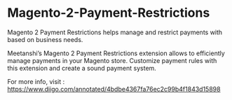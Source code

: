 # Magento-2-Payment-Restrictions
Magento 2 Payment Restrictions helps manage and restrict payments with based on business needs.  

Meetanshi’s Magento 2 Payment Restrictions extension allows to efficiently manage payments in your Magento store. Customize payment rules with this extension and create a sound payment system.  

For more info, visit : https://www.diigo.com/annotated/4bdbe4367fa76ec2c99b4f1843d15898
